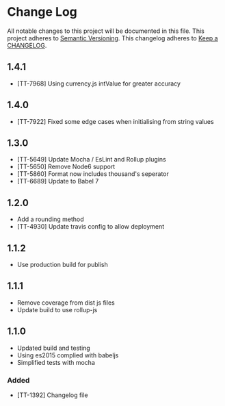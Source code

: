 # Change Log
All notable changes to this project will be documented in this file.
This project adheres to [Semantic Versioning](http://semver.org/).
This changelog adheres to [Keep a CHANGELOG](http://keepachangelog.com/).

## 1.4.1

- [TT-7968] Using currency.js intValue for greater accuracy

## 1.4.0

- [TT-7922] Fixed some edge cases when initialising from string values

## 1.3.0

- [TT-5649] Update Mocha / EsLint and Rollup plugins
- [TT-5650] Remove Node6 support
- [TT-5860] Format now includes thousand's seperator
- [TT-6689] Update to Babel 7

## 1.2.0
- Add a rounding method
- [TT-4930] Update travis config to allow deployment

## 1.1.2
- Use production build for publish

## 1.1.1
- Remove coverage from dist js files
- Update build to use rollup-js

## 1.1.0

- Updated build and testing
- Using es2015 complied with babeljs
- Simplified tests with mocha

### Added
- [TT-1392] Changelog file
